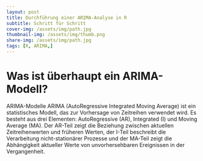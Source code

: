 ```yaml
---
layout: post
title: Durchführung einer ARIMA-Analyse in R
subtitle: Schritt für Schritt
cover-img: /assets/img/path.jpg
thumbnail-img: /assets/img/thumb.png
share-img: /assets/img/path.jpg
tags: [R, ARIMA,]
---
```

<h1>Was ist überhaupt ein ARIMA-Modell?</h1>
ARIMA-Modelle ARIMA (AutoRegressive Integrated Moving Average) ist ein statistisches Modell, das zur Vorhersage von Zeitreihen verwendet wird. Es besteht aus drei Elementen: AutoRegressive (AR), Integrated (I) und Moving Average (MA). Der AR-Teil zeigt die Beziehung zwischen aktuellen Zeitreihenwerten und früheren Werten, der I-Teil beschreibt die Verarbeitung nicht-stationärer Prozesse und der MA-Teil zeigt die Abhängigkeit aktueller Werte von unvorhersehbaren Ereignissen in der Vergangenheit.
